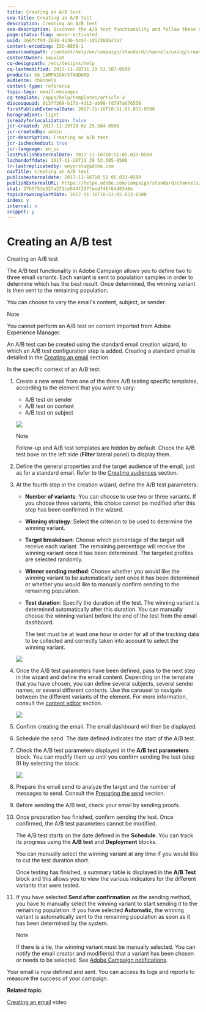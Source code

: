 ```yaml
---
title: Creating an A/B test
seo-title: Creating an A/B test
description: Creating an A/B test
seo-description: Discover the A/B test functionality and follow these steps to create an email from an A/B test template in Adobe Campaign.
page-status-flag: never-activated
uuid: 166fcf9d-2698-4136-bca7-1d12380621a7
content-encoding: ISO-8859-1
aemsrcnodepath: /content/help/en/campaign/standard/channels/using/creating-an-a-b-test
contentOwner: sauviat
cq-designpath: /etc/designs/help
cq-lastmodified: 2017-11-28T11 29 53.507-0500
products: SG_CAMPAIGN/STANDARD
audience: channels
content-type: reference
topic-tags: email-messages
cq-template: /apps/help/templates/article-3
discoiquuid: 013ff369-b17b-4d12-ab99-fd797a676558
firstPublishExternalDate: 2017-11-16T10:51:05.033-0500
herogradient: light
isreadyforlocalization: false
jcr-created: 2017-11-29T19 02 25.584-0500
jcr-createdby: admin
jcr-description: Creating an A/B test
jcr-ischeckedout: true
jcr-language: en_us
lastPublishExternalDate: 2017-11-16T10:51:05.033-0500
lochandoffdate: 2017-11-28T11 29 53.505-0500
lr-lastreplicatedby: wmyersta@adobe.com
navTitle: Creating an A/B test
publishexternaldate: 2017-11-16T10 51 05.033-0500
publishExternalURL: https://helpx.adobe.com/campaign/standard/channels/using/creating-an-a-b-test.html
sha1: 37b5f53e32fa271ce544f297feed746f64d0340e
topicBrowsingSortDate: 2017-11-16T10:51:05.033-0500
index: y
internal: n
snippet: y
---
```


# Creating an A/B test

Creating an A/B test

The A/B test functionality in Adobe Campaign allows you to define two to three email variants. Each variant is sent to population samples in order to determine which has the best result. Once determined, the winning variant is then sent to the remaining population.

You can choose to vary the email's content, subject, or sender.

>[!NOTE]
>
>You cannot perform an A/B test on content imported from Adobe Experience Manager.

An A/B test can be created using the standard email creation wizard, to which an A/B test configuration step is added. Creating a standard email is detailed in the [Creating an email](../../channels/using/creating-an-email.md) section.

In the specific context of an A/B test:

1. Create a new email from one of the three A/B testing specific templates, according to the element that you want to vary:

    * A/B test on sender
    * A/B test on content
    * A/B test on subject

   ![](assets/create_ab_testing.png)

   >[!NOTE]
   >
   >Follow-up and A/B test templates are hidden by default. Check the A/B test boxe on the left side (**Filter** lateral panel) to display them.

1. Define the general properties and the target audience of the email, just as for a standard email. Refer to the [Creating audiences](../../audiences/using/creating-audiences.md) section.
1. At the fourth step in the creation wizard, define the A/B test parameters:

    * **Number of variants**: You can choose to use two or three variants. If you choose three variants, this choice cannot be modified after this step has been confirmed in the wizard.
    * **Winning strategy**: Select the criterion to be used to determine the winning variant.
    * **Target breakdown**: Choose which percentage of the target will receive each variant. The remaining percentage will receive the winning variant once it has been determined. The targeted profiles are selected randomly.
    * **Winner sending method**: Choose whether you would like the winning variant to be automatically sent once it has been determined or whether you would like to manually confirm sending to the remaining population.
    * **Test duration**: Specify the duration of the test. The winning variant is determined automatically after this duration. You can manually choose the winning variant before the end of the test from the email dashboard.

      The test must be at least one hour in order for all of the tracking data to be collected and correctly taken into account to select the winning variant.

   ![](assets/ab_parameters.png)

1. Once the A/B test parameters have been defined, pass to the next step in the wizard and define the email content. Depending on the template that you have chosen, you can define several subjects, several sender names, or several different contents. Use the carousel to navigate between the different variants of the element. For more information, consult the [content editor](../../designing/using/example--email-personalization.md) section.

   ![](assets/create_ab_testing2.png)

1. Confirm creating the email. The email dashboard will then be displayed.
1. Schedule the send. The date defined indicates the start of the A/B test.
1. Check the A/B test parameters displayed in the **A/B test parameters** block. You can modify them up until you confirm sending the test (step 9) by selecting the block.

   ![](assets/create_ab_testing3.png)

1. Prepare the email send to analyze the target and the number of messages to send. Consult the [Preparing the send](../../sending/using/preparing-the-send.md) section.
1. Before sending the A/B test, check your email by sending proofs.
1. Once preparation has finished, confirm sending the test. Once confirmed, the A/B test parameters cannot be modified.

   The A/B test starts on the date defined in the **Schedule**. You can track its progress using the **A/B test** and **Deployment** blocks.

   You can manually select the winning variant at any time if you would like to cut the test duration short.

   Once testing has finished, a summary table is displayed in the **A/B Test** block and this allows you to view the various indicators for the different variants that were tested.

1. If you have selected **Send after confirmation** as the sending method, you have to manually select the winning variant to start sending it to the remaining population. If you have selected **Automatic**, the winning variant is automatically sent to the remaining population as soon as it has been determined by the system.

   >[!NOTE]
   >
   >If there is a tie, the winning variant must be manually selected. You can notify the email creator and modifier(s) that a variant has been chosen or needs to be selected. See [Adobe Campaign notifications](../../administration/using/adobe-campaign-notifications.md).

Your email is now defined and sent. You can access its logs and reports to measure the success of your campaign.

**Related topic**:

[Creating an email](https://docs.campaign.adobe.com/doc/standard/en/Videos/email_creation.mp4) video
